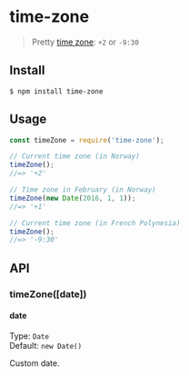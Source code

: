 # time-zone

> Pretty [time zone](https://en.wikipedia.org/wiki/Time_zone): `+2` or `-9:30`


## Install

```
$ npm install time-zone
```


## Usage

```js
const timeZone = require('time-zone');

// Current time zone (in Norway)
timeZone();
//=> '+2'

// Time zone in February (in Norway)
timeZone(new Date(2016, 1, 1));
//=> '+1'

// Current time zone (in French Polynesia)
timeZone();
//=> '-9:30'
```


## API

### timeZone([date])

#### date

Type: `Date`<br>
Default: `new Date()`

Custom date.
